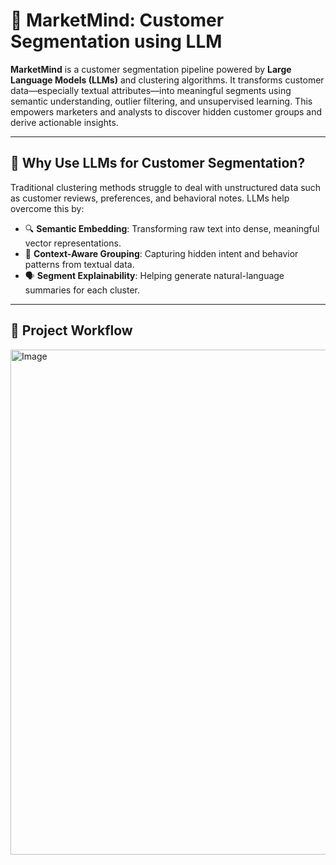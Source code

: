 # 🧠 MarketMind: Customer Segmentation using LLM

**MarketMind** is a customer segmentation pipeline powered by **Large Language Models (LLMs)** and clustering algorithms. It transforms customer data—especially textual attributes—into meaningful segments using semantic understanding, outlier filtering, and unsupervised learning. This empowers marketers and analysts to discover hidden customer groups and derive actionable insights.

---

## 📌 Why Use LLMs for Customer Segmentation?

Traditional clustering methods struggle to deal with unstructured data such as customer reviews, preferences, and behavioral notes. LLMs help overcome this by:

- 🔍 **Semantic Embedding**: Transforming raw text into dense, meaningful vector representations.
- 🧠 **Context-Aware Grouping**: Capturing hidden intent and behavior patterns from textual data.
- 🗣️ **Segment Explainability**: Helping generate natural-language summaries for each cluster.

---

## 🔁 Project Workflow

<img width="862" height="808" alt="Image" src="https://github.com/user-attachments/assets/0e9a2fff-eeee-432f-a213-bd5c6da09cf4" />

